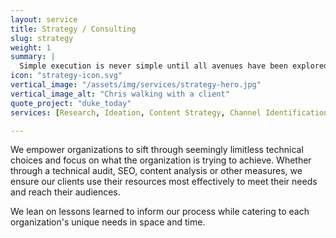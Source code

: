 ```yaml
---
layout: service
title: Strategy / Consulting
slug: strategy
weight: 1
summary: |
  Simple execution is never simple until all avenues have been explored. A stitch in time saves nine, and a minute of planning saves 10 in execution. We've learned these lessons, and cherish a challenge to think creatively for most appropriate solutions for our partners.
icon: "strategy-icon.svg"
vertical_image: "/assets/img/services/strategy-hero.jpg"
vertical_image_alt: "Chris walking with a client"
quote_project: "duke_today"
services: [Research, Ideation, Content Strategy, Channel Identification, User Journey Mapping, Competitive Analysis, Campaign Planning]

---
```


We empower organizations to sift through seemingly limitless technical choices and focus on what the organization is trying to achieve. Whether through a technical audit, SEO, content analysis or other measures, we ensure our clients use their resources most effectively to meet their needs and reach their audiences.

We lean on lessons learned to inform our process while catering to each organization's unique needs in space and time.